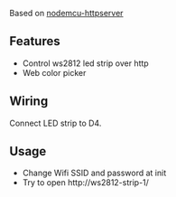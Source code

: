 Based on [nodemcu-httpserver](https://github.com/marcoskirsch/nodemcu-httpserver)

## Features
- Control ws2812 led strip over http
- Web color picker

## Wiring
Connect LED strip to D4.

## Usage
- Change Wifi SSID and password at init
- Try to open http://ws2812-strip-1/